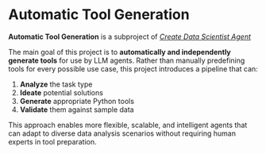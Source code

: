 # Automatic Tool Generation

**Automatic Tool Generation** is a subproject of [*Create Data Scientist Agent*](doc/hyperproject.md)

The main goal of this project is to **automatically and independently generate tools** for use by LLM agents. Rather than manually predefining tools for every possible use case, this project introduces a pipeline that can:

1. **Analyze** the task type  
2. **Ideate** potential solutions  
3. **Generate** appropriate Python tools  
4. **Validate** them against sample data

This approach enables more flexible, scalable, and intelligent agents that can adapt to diverse data analysis scenarios without requiring human experts in tool preparation.
